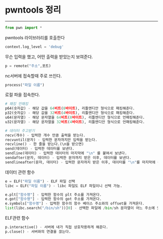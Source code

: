 # pwntools 정리

---

```python
from pwn import *
```

pwntools 라이브러리를 호출한다

```python
context.log_level = 'debug'
```

무슨 입력을 했고, 어떤 출력을 받았는지 보여준다.

```python
p = remote("주소",포트)
```

nc서버에 접속할때 주로 쓰인다.

```python
process("파일 이름")
```

로컬 파을 접속한다.

```python
# 패킹 언패킹
p64(숫자값) - 해당 값을 64비트(8바이트), 리틀엔디안 형식으로 패킹해준다.
p32(숫자값) - 해당 값을 32비트(4바이트), 리틀엔디안 형식으로 패킹해준다.
u64(문자열) - 해당 문자열을 64비트(8바이트), 리틀엔디안 형식으로 언패킹해준다.
u32(문자열) - 해당 문자열을 32비트(4바이트), 리틀엔디안 형식으로 언패킹해준다.

# 데이터 주고받기
recv(개수) - 입력한 개수 만큼 출력을 받는다.
recvuntil(문자) - 입력한 문자까지만 입력을 받는다.
recvline() - 한 줄을 받는다.(\n을 받으면)
send(데이터) - 입력한 데이터를 보낸다.
sendline(데이터) - 입력한 데이터의 마지막에 "\n" 를 붙여서 보낸다.
sendafter(문자, 데이터) - 입력한 문자까지 받은 이후, 데이터를 보낸다.
sendlineafter(문자, 데이터) - 입력한 문자까지 받은 이후, 데이터를 "\n"를 마지막에 붙여서 함께 보낸다.
```

데이터 관련 함수

```python
e = ELF("파일 이름") - ELF 파일 선택
libc = ELF("파일 이름") - libc 파일도 ELF 파일이니 선택 가능.

e.plt["함수명"] - 입력한 함수의 plt 주소를 가져온다.
e.got["함수명"] - 입력한 함수의 got 주소를 가져온다.
e.symbols["함수명"] - 입력한 함수의 함수 베이스 주소와의 offset을 가져온다.
list(libc.search("/bin/sh"))]0] - 선택한 파일에 /bin/sh 문자열이 어느 주소에 있는지 알려준다. 주로 libc에 많이 쓰임.
```

ELF관련 함수

```python
p.interactive() - 서버에 내가 직접 상호작용하게 해준다.
p.close() - 서버와의 연결을 끊는다.
```